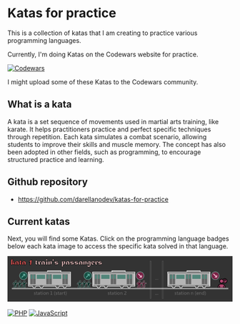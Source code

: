 # Katas for practice

This is a collection of katas that I am creating to practice various programming languages.

Currently, I'm doing Katas on the Codewars website for practice.

[![Codewars](https://www.codewars.com/users/darellanodev/badges/micro)](https://www.codewars.com/r/4ZzcAQ)

I might upload some of these Katas to the Codewars community.

## What is a kata

A kata is a set sequence of movements used in martial arts training, like karate. It helps practitioners practice and perfect specific techniques through repetition. Each kata simulates a combat scenario, allowing students to improve their skills and muscle memory. The concept has also been adopted in other fields, such as programming, to encourage structured practice and learning.

## Github repository

- <https://github.com/darellanodev/katas-for-practice>

## Current katas

Next, you will find some Katas. Click on the programming language badges below each kata image to access the specific kata solved in that language.

![kata-1-title-trains-passengers](https://github.com/darellanodev/katas-for-practice/blob/main/katas/01-passengers/img/title.png?raw=true)

[![PHP](https://img.shields.io/badge/PHP-7.4-blue)](https://github.com/darellanodev/katas-for-practice/tree/main/katas/01-passengers/php)
[![JavaScript](https://img.shields.io/badge/JavaScript-ES6-yellow)](https://github.com/darellanodev/katas-for-practice/tree/main/katas/01-passengers/js)
